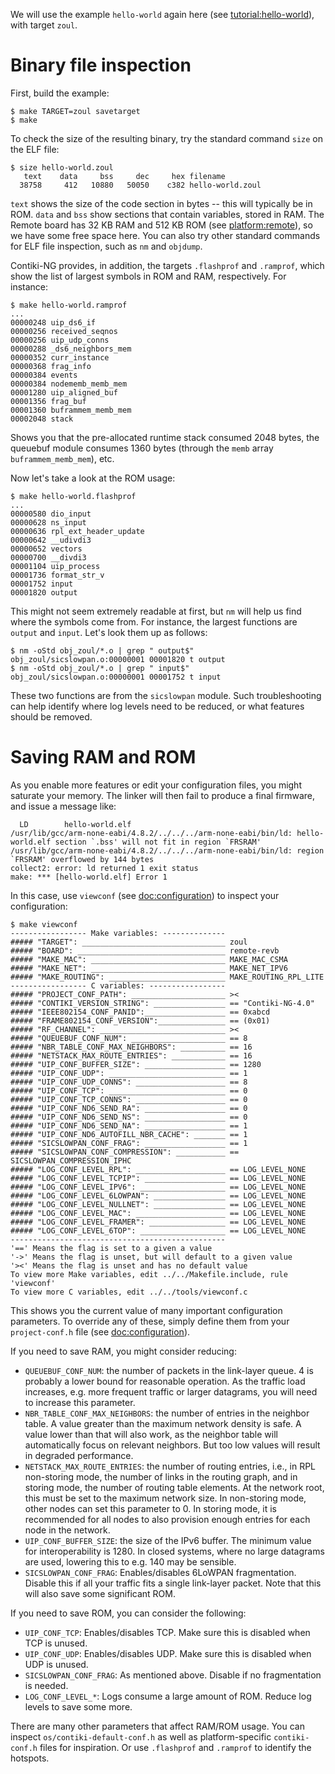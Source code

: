 We will use the example `hello-world` again here (see [tutorial:hello-world]), with target `zoul`.

# Binary file inspection

First, build the example:
```
$ make TARGET=zoul savetarget
$ make
```

To check the size of the resulting binary, try the standard command `size` on the ELF file:
```
$ size hello-world.zoul
   text    data     bss     dec     hex filename
  38758     412   10880   50050    c382 hello-world.zoul
```

`text` shows the size of the code section in bytes -- this will typically be in ROM. `data` and `bss` show sections that contain variables, stored in RAM. The Remote board has 32 KB RAM and 512 KB ROM (see [platform:remote]), so we have some free space here. You can also try other standard commands for ELF file inspection, such as `nm` and `objdump`.

Contiki-NG provides, in addition, the targets `.flashprof` and `.ramprof`, which show the list of largest symbols in ROM and RAM, respectively. For instance:
```
$ make hello-world.ramprof
...
00000248 uip_ds6_if
00000256 received_seqnos
00000256 uip_udp_conns
00000288 _ds6_neighbors_mem
00000352 curr_instance
00000368 frag_info
00000384 events
00000384 nodememb_memb_mem
00001280 uip_aligned_buf
00001356 frag_buf
00001360 buframmem_memb_mem
00002048 stack
```

Shows you that the pre-allocated runtime stack consumed 2048 bytes, the queuebuf module consumes 1360 bytes (through the `memb` array `buframmem_memb_mem`), etc.

Now let's take a look at the ROM usage:
```
$ make hello-world.flashprof
...
00000580 dio_input
00000628 ns_input
00000636 rpl_ext_header_update
00000642 __udivdi3
00000652 vectors
00000700 __divdi3
00001104 uip_process
00001736 format_str_v
00001752 input
00001820 output
```

This might not seem extremely readable at first, but `nm` will help us find where the symbols come from. For instance, the largest functions are `output` and `input`. Let's look them up as follows:
```
$ nm -oStd obj_zoul/*.o | grep " output$"
obj_zoul/sicslowpan.o:00000001 00001820 t output
$ nm -oStd obj_zoul/*.o | grep " input$"
obj_zoul/sicslowpan.o:00000001 00001752 t input
```

These two functions are from the `sicslowpan` module. Such troubleshooting can help identify where log levels need to be reduced, or what features should be removed.

# Saving RAM and ROM

As you enable more features or edit your configuration files, you might saturate your memory. The linker will then fail to produce a final firmware, and issue a message like:
```
  LD        hello-world.elf
/usr/lib/gcc/arm-none-eabi/4.8.2/../../../arm-none-eabi/bin/ld: hello-world.elf section `.bss' will not fit in region `FRSRAM'
/usr/lib/gcc/arm-none-eabi/4.8.2/../../../arm-none-eabi/bin/ld: region `FRSRAM' overflowed by 144 bytes
collect2: error: ld returned 1 exit status
make: *** [hello-world.elf] Error 1
```

In this case, use `viewconf` (see [doc:configuration]) to inspect your configuration:
```
$ make viewconf
----------------- Make variables: --------------
##### "TARGET": ________________________________ zoul
##### "BOARD": _________________________________ remote-revb
##### "MAKE_MAC": ______________________________ MAKE_MAC_CSMA
##### "MAKE_NET": ______________________________ MAKE_NET_IPV6
##### "MAKE_ROUTING": __________________________ MAKE_ROUTING_RPL_LITE
----------------- C variables: -----------------
##### "PROJECT_CONF_PATH": _____________________ ><
##### "CONTIKI_VERSION_STRING": ________________ == "Contiki-NG-4.0"
##### "IEEE802154_CONF_PANID":__________________ == 0xabcd
##### "FRAME802154_CONF_VERSION":_______________ == (0x01)
##### "RF_CHANNEL": ____________________________ ><
##### "QUEUEBUF_CONF_NUM": _____________________ == 8
##### "NBR_TABLE_CONF_MAX_NEIGHBORS": __________ == 16
##### "NETSTACK_MAX_ROUTE_ENTRIES": ____________ == 16
##### "UIP_CONF_BUFFER_SIZE": __________________ == 1280
##### "UIP_CONF_UDP": __________________________ == 1
##### "UIP_CONF_UDP_CONNS": ____________________ == 8
##### "UIP_CONF_TCP": __________________________ == 0
##### "UIP_CONF_TCP_CONNS": ____________________ == 0
##### "UIP_CONF_ND6_SEND_RA": __________________ == 0
##### "UIP_CONF_ND6_SEND_NS": __________________ == 0
##### "UIP_CONF_ND6_SEND_NA": __________________ == 1
##### "UIP_CONF_ND6_AUTOFILL_NBR_CACHE": _______ == 1
##### "SICSLOWPAN_CONF_FRAG": __________________ == 1
##### "SICSLOWPAN_CONF_COMPRESSION": ___________ == SICSLOWPAN_COMPRESSION_IPHC
##### "LOG_CONF_LEVEL_RPL": ____________________ == LOG_LEVEL_NONE
##### "LOG_CONF_LEVEL_TCPIP": __________________ == LOG_LEVEL_NONE
##### "LOG_CONF_LEVEL_IPV6": ___________________ == LOG_LEVEL_NONE
##### "LOG_CONF_LEVEL_6LOWPAN": ________________ == LOG_LEVEL_NONE
##### "LOG_CONF_LEVEL_NULLNET": ________________ == LOG_LEVEL_NONE
##### "LOG_CONF_LEVEL_MAC": ____________________ == LOG_LEVEL_NONE
##### "LOG_CONF_LEVEL_FRAMER": _________________ == LOG_LEVEL_NONE
##### "LOG_CONF_LEVEL_6TOP": ___________________ == LOG_LEVEL_NONE
------------------------------------------------
'==' Means the flag is set to a given a value
'->' Means the flag is unset, but will default to a given value
'><' Means the flag is unset and has no default value
To view more Make variables, edit ../../Makefile.include, rule 'viewconf'
To view more C variables, edit ../../tools/viewconf.c
```

This shows you the current value of many important configuration parameters. To override any of these, simply define them from your `project-conf.h` file (see [doc:configuration]).

If you need to save RAM, you might consider reducing:
* `QUEUEBUF_CONF_NUM`: the number of packets in the link-layer queue. 4 is probably a lower bound for reasonable operation. As the traffic load increases, e.g. more frequent traffic or larger datagrams, you will need to increase this parameter.
* `NBR_TABLE_CONF_MAX_NEIGHBORS`: the number of entries in the neighbor table. A value greater than the maximum network density is safe. A value lower than that will also work, as the neighbor table will automatically focus on relevant neighbors. But too low values will result in degraded performance.
* `NETSTACK_MAX_ROUTE_ENTRIES`: the number of routing entries, i.e., in RPL non-storing mode, the number of links in the routing graph, and in storing mode, the number of routing table elements. At the network root, this must be set to the maximum network size. In non-storing mode, other nodes can set this parameter to 0. In storing mode, it is recommended for all nodes to also provision enough entries for each node in the network.
* `UIP_CONF_BUFFER_SIZE`: the size of the IPv6 buffer. The minimum value for interoperability is 1280. In closed systems, where no large datagrams are used, lowering this to e.g. 140 may be sensible.
* `SICSLOWPAN_CONF_FRAG`: Enables/disables 6LoWPAN fragmentation. Disable this if all your traffic fits a single link-layer packet. Note that this will also save some significant ROM.

If you need to save ROM, you can consider the following:
* `UIP_CONF_TCP`: Enables/disables TCP. Make sure this is disabled when TCP is unused.
* `UIP_CONF_UDP`: Enables/disables UDP. Make sure this is disabled when UDP is unused.
* `SICSLOWPAN_CONF_FRAG`: As mentioned above. Disable if no fragmentation is needed.
* `LOG_CONF_LEVEL_*`: Logs consume a large amount of ROM. Reduce log levels to save some more.

There are many other parameters that affect RAM/ROM usage. You can inspect `os/contiki-default-conf.h` as well as platform-specific `contiki-conf.h` files for inspiration. Or use `.flashprof` and `.ramprof` to identify the hotspots.

[doc:configuration]: https://github.com/contiki-ng/contiki-ng/wiki/The-Contiki%E2%80%90NG-configuration-system
[tutorial:hello-world]: https://github.com/contiki-ng/contiki-ng/wiki/Tutorial:-Hello,-World!
[platform:remote]: https://github.com/contiki-ng/contiki-ng/wiki/Zolertia-RE-Mote-platform-(revision-B)
